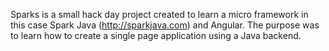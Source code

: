 Sparks is a small hack day project created to learn a micro framework in this case Spark Java (http://sparkjava.com) and Angular.
The purpose was to learn how to create a single page application using a Java backend.